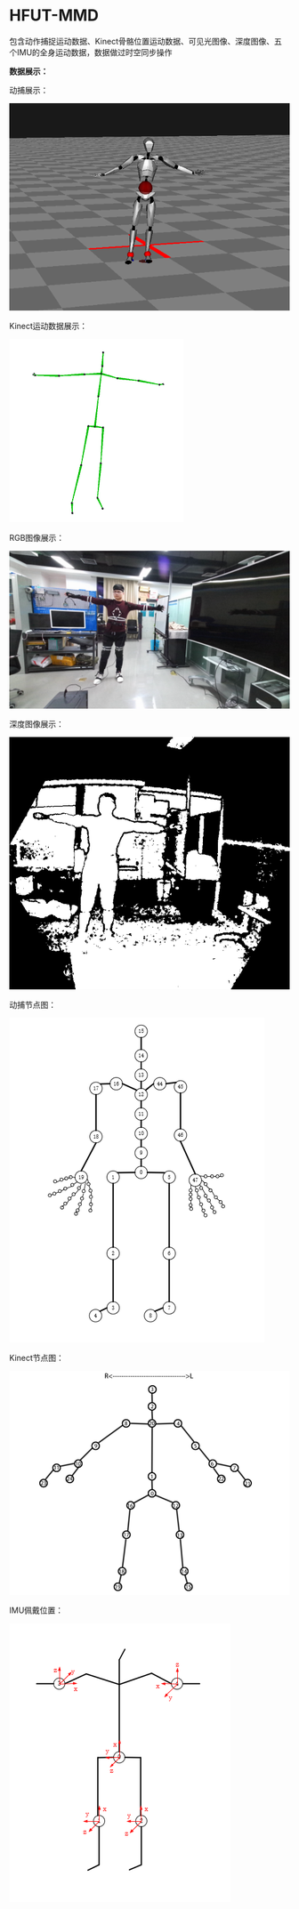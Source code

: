 # HFUT-MMD
包含动作捕捉运动数据、Kinect骨骼位置运动数据、可见光图像、深度图像、五个IMU的全身运动数据，数据做过时空同步操作

**数据展示：**

动捕展示：

![](./dongbu.png)

Kinect运动数据展示：

![](./Kinect.png)

RGB图像展示：

![](./RGB.png)

深度图像展示：

![](./D.png)

动捕节点图：

![](./动捕节点图.png)

Kinect节点图：

![](./Kinect节点图.png)

IMU佩戴位置：

![](./IMU佩戴位置.png)
